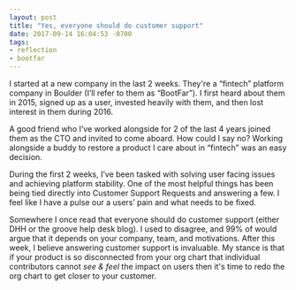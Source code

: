 ```yaml
---
layout: post
title: "Yes, everyone should do customer support"
date: 2017-09-14 16:04:53 -0700
tags:
- reflection
- bootfar
---
```


I started at a new company in the last 2 weeks. They're a “fintech” platform
company in Boulder (I’ll refer to them as “BootFar”). I first heard about them
in 2015, signed up as a user, invested heavily with them, and then lost
interest in them during 2016.  

A good friend who I’ve worked alongside for 2 of the last 4 years joined them
as the CTO and invited to come aboard. How could I say no? Working alongside a
buddy to restore a product I care about in “fintech” was an easy decision.

During the first 2 weeks, I’ve been tasked with solving user facing issues and
achieving platform stability. One of the most helpful things has been being
tied directly into Customer Support Requests and answering a few. I feel like
I have a pulse our a users’ pain and what needs to be fixed.

Somewhere I once read that everyone should do customer support (either DHH or
the groove help desk blog). I used to disagree, and 99% of would argue that it
depends on your company, team, and motivations. After this week, I believe
answering customer support is invaluable. My stance is that if your product is
so disconnected from your org chart that individual contributors cannot
*see & feel* the impact on users then it's time to redo the org chart to get
closer to your customer.
